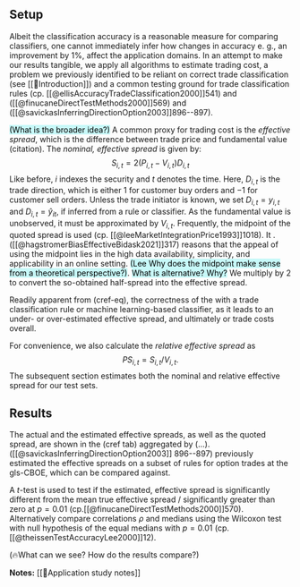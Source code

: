 ## Setup
Albeit the classification accuracy is a reasonable measure for comparing classifiers, one cannot immediately infer how changes in accuracy e. g., an improvement by $1{}\%$, affect the application domains. In an attempt to make our results tangible, we apply all algorithms to estimate trading cost, a problem we previously identified to be reliant on correct trade classification (see [[👶Introduction]]) and a common testing ground for trade classification rules (cp. [[@ellisAccuracyTradeClassification2000]]541) and ([[@finucaneDirectTestMethods2000]]569) and ([[@savickasInferringDirectionOption2003]]896--897).


<mark style="background: #ABF7F7A6;">(What is the broader idea?)</mark> A common proxy for trading cost is the *effective spread*, which is the difference between trade price and fundamental value (citation).  The *nominal, effective spread* is given by:
$$
S_{i,t} = 2 (P_{i,t} - V_{i,t}) D_{i,t}
$$
Like before, $i$ indexes the security and $t$ denotes the time. Here, $D_{i,t}$ is the trade direction, which is either $1$ for customer buy orders and $-1$ for customer sell orders. Unless the trade initiator is known, we set $D_{i,t} = y_{i,t}$ and $D_{i,t}=\hat{y}_{it}$, if inferred from a rule or classifier. As the fundamental value is unobserved, it must be approximated by $V_{i,t}$. Frequently, the midpoint of the quoted spread is used (cp. [[@leeMarketIntegrationPrice1993]]1018). It . ([[@hagstromerBiasEffectiveBidask2021]]317) reasons that the appeal of using the midpoint lies in the high data availability, simplicity, and applicability in an online setting. <mark style="background: #ABF7F7A6;">(Lee Why does the midpoint make sense from a theoretical perspective?)</mark>. <mark style="background: #ABF7F7A6;">What is alternative? Why?</mark> We multiply by $2$ to convert the so-obtained half-spread into the effective spread. 

Readily apparent from (cref-eq), the correctness of the with a trade classification rule or machine learning-based classifier, as it leads to an under- or over-estimated effective spread, and ultimately or trade costs overall.

For convenience, we also calculate the *relative effective spread* as 
$$
{PS}_{i,t} = S_{i,t} / V_{i,t}.
$$
The subsequent section estimates both the nominal and relative effective spread for our test sets.

## Results
The actual and the estimated effective spreads, as well as the quoted spread, are shown in the (cref tab) aggregated by (...). ([[@savickasInferringDirectionOption2003]] 896--897) previously estimated the effective spreads on a subset of rules for option trades at the gls-CBOE, which can be compared against.

A $t$-test is used to test if the estimated, effective spread is significantly different from the mean true effective spread / significantly greater than zero at $p=0.01$ (cp.[[@finucaneDirectTestMethods2000]]570). Alternatively compare correlations $\rho$ and medians using the Wilcoxon test with null hypothesis of the equal medians with $p=0.01$ (cp.[[@theissenTestAccuracyLee2000]]12).

(🔥What can we see? How do the results compare?)

**Notes:**
[[🍕Application study notes]]